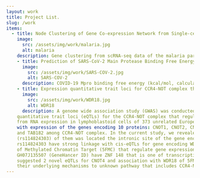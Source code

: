 ```yaml
---
layout: work
title: Project List.  
slug: /work
items:
  - title: Node Clustering of Gene Co-expression Network from Single-cell RNA Sequencing Using Node2Vec
    image:
      src: /assets/img/work/malaria.jpg
      alt: malaria
    description: Gene clustering from scRNA-seq data of the malaria parasite for life cycle analysis. The original dataset is from <a href="https://www.sciencedirect.com/science/article/pii/S0014482718306438?via%3Dihub">Ngara et al.</a>. 
    - title: Prediction of SARS-CoV-2 Main Protease Binding Free Energy Using Graph Convolutional Networks (<a href="https://github.com/mhlee216/COVID-19_Mpro_BFE_Prediction_GCN">GitHub</a>)
      image:
        src: /assets/img/work/SARS-COV-2.jpg
        alt: SARS-COV-2
      description: COVID-19 Mpro binding free energy (kcal/mol, calculated by AutoDock Vina) prediction for fast drug discovery using graph convolutional networks. The original dataset is from <a href="https://github.com/omarwagih/covid19-docking">Omar Wagih</a>. 
    - title: Expression quantitative trait loci for CCR4-NOT complex that regulate global gene expression 
      image:
        src: /assets/img/work/WDR18.jpg
        alt: WDR18
      description: A genome wide association study (GWAS) was conducted to identify expression 
    quantitative trait loci (eQTLs) for the CCR4-NOT complex that regulated gene expression at all steps. Data derived 
    from RNA expression in lymphoblastoid cells of 373 unrelated Europeans. We analyzed the genetic associations of SNPs 
    with expression of the genes encoding 10 proteins: CNOT1, CNOT2, CNOT3, CNOT4, CCR4a, CAF1, CAF40, CNOT10, CNOT11, 
    and TAB182 among CCR4-NOT complex. In the current study, we revealed 2 eQTLs associated with CNOT4 (P < ). One 
    (rs114824303) of them was located the intronic site of the gene encoding WD Repeat Domain 18 (WDR18). And then 
    rs114824303 have strong linkage with cis-eQTLs for gene encoding WDR18. WDR18 is well known subunit of Five Friends 
    of Methylated Chromatin Target (5FMC) that regulate gene expression dependent with ZNF148. CNOT4 target Promoter 
    GH07J135507 (GeneHancer ID) have ZNF 148 that is one of transcription factor binding sites. The current study 
    suggested 2 novel eQTLs for CNOT4 and association with WDR18 of 5FMC. Further studies are required to understand 
    their underlying mechanisms to unknown pathway that includes CCR4-NOT complex and 5FMC complex.
---
```


<br />
<br />